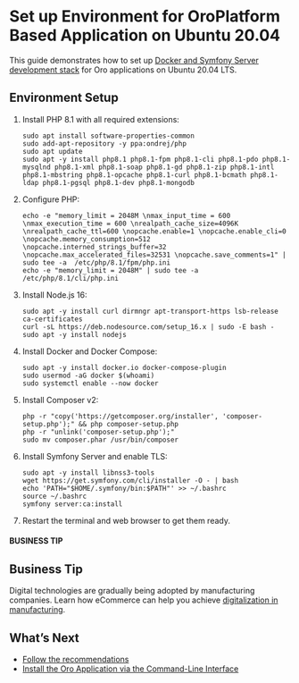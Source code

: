 <a id="setup-dev-env-docker-symfony-ubuntu"></a>

# Set up Environment for OroPlatform Based Application on Ubuntu 20.04

This guide demonstrates how to set up [Docker and Symfony Server development stack](docker-and-symfony/index.md#setup-dev-env-docker-symfony) for Oro applications on Ubuntu 20.04 LTS.

## Environment Setup

1. Install PHP 8.1 with all required extensions:
   ```none
   sudo apt install software-properties-common
   sudo add-apt-repository -y ppa:ondrej/php
   sudo apt update
   sudo apt -y install php8.1 php8.1-fpm php8.1-cli php8.1-pdo php8.1-mysqlnd php8.1-xml php8.1-soap php8.1-gd php8.1-zip php8.1-intl php8.1-mbstring php8.1-opcache php8.1-curl php8.1-bcmath php8.1-ldap php8.1-pgsql php8.1-dev php8.1-mongodb
   ```
2. Configure PHP:
   ```none
   echo -e "memory_limit = 2048M \nmax_input_time = 600 \nmax_execution_time = 600 \nrealpath_cache_size=4096K \nrealpath_cache_ttl=600 \nopcache.enable=1 \nopcache.enable_cli=0 \nopcache.memory_consumption=512 \nopcache.interned_strings_buffer=32 \nopcache.max_accelerated_files=32531 \nopcache.save_comments=1" | sudo tee -a  /etc/php/8.1/fpm/php.ini
   echo -e "memory_limit = 2048M" | sudo tee -a  /etc/php/8.1/cli/php.ini
   ```
3. Install Node.js 16:
   ```none
   sudo apt -y install curl dirmngr apt-transport-https lsb-release ca-certificates
   curl -sL https://deb.nodesource.com/setup_16.x | sudo -E bash -
   sudo apt -y install nodejs
   ```
4. Install Docker and Docker Compose:
   ```none
   sudo apt -y install docker.io docker-compose-plugin
   sudo usermod -aG docker $(whoami)
   sudo systemctl enable --now docker
   ```
5. Install Composer v2:
   ```none
   php -r "copy('https://getcomposer.org/installer', 'composer-setup.php');" && php composer-setup.php
   php -r "unlink('composer-setup.php');"
   sudo mv composer.phar /usr/bin/composer
   ```
6. Install Symfony Server and enable TLS:
   ```none
   sudo apt -y install libnss3-tools
   wget https://get.symfony.com/cli/installer -O - | bash
   echo 'PATH="$HOME/.symfony/bin:$PATH"' >> ~/.bashrc
   source ~/.bashrc
   symfony server:ca:install
   ```
7. Restart the terminal and web browser to get them ready.

#### BUSINESS TIP
## Business Tip

Digital technologies are gradually being adopted by manufacturing companies. Learn how eCommerce can help you achieve <a href="https://oroinc.com/b2b-ecommerce/blog/digital-transformation-in-manufacturing/" target="_blank">digitalization in manufacturing</a>.

## What’s Next

* [Follow the recommendations](docker-and-symfony/index.md#setup-dev-env-docker-symfony-recommendations)
* [Install the Oro Application via the Command-Line Interface](docker-and-symfony/index.md#setup-dev-env-docker-symfony-install-application)
